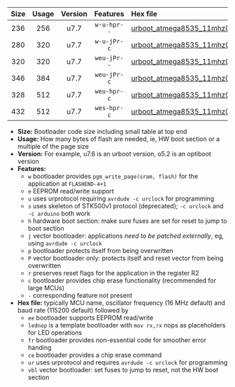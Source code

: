 |Size|Usage|Version|Features|Hex file|
|:-:|:-:|:-:|:-:|:--|
|236|256|u7.7|`w-u-hpr--`|[urboot_atmega8535_11mhz0592_19200bps_lednop_fr_ur.hex](https://raw.githubusercontent.com/stefanrueger/urboot.hex/main/mcus/atmega8535/fcpu_11mhz0592/19200_bps/urboot_atmega8535_11mhz0592_19200bps_lednop_fr_ur.hex)|
|280|320|u7.7|`w-u-jPr-c`|[urboot_atmega8535_11mhz0592_19200bps_lednop_fr_ce_ur_vbl.hex](https://raw.githubusercontent.com/stefanrueger/urboot.hex/main/mcus/atmega8535/fcpu_11mhz0592/19200_bps/urboot_atmega8535_11mhz0592_19200bps_lednop_fr_ce_ur_vbl.hex)|
|320|320|u7.7|`weu-jPr--`|[urboot_atmega8535_11mhz0592_19200bps_ee_lednop_fr_ur_vbl.hex](https://raw.githubusercontent.com/stefanrueger/urboot.hex/main/mcus/atmega8535/fcpu_11mhz0592/19200_bps/urboot_atmega8535_11mhz0592_19200bps_ee_lednop_fr_ur_vbl.hex)|
|346|384|u7.7|`weu-jPr-c`|[urboot_atmega8535_11mhz0592_19200bps_ee_lednop_fr_ce_ur_vbl.hex](https://raw.githubusercontent.com/stefanrueger/urboot.hex/main/mcus/atmega8535/fcpu_11mhz0592/19200_bps/urboot_atmega8535_11mhz0592_19200bps_ee_lednop_fr_ce_ur_vbl.hex)|
|328|512|u7.7|`weu-hpr-c`|[urboot_atmega8535_11mhz0592_19200bps_ee_lednop_fr_ce_ur.hex](https://raw.githubusercontent.com/stefanrueger/urboot.hex/main/mcus/atmega8535/fcpu_11mhz0592/19200_bps/urboot_atmega8535_11mhz0592_19200bps_ee_lednop_fr_ce_ur.hex)|
|432|512|u7.7|`wes-hpr-c`|[urboot_atmega8535_11mhz0592_19200bps_ee_lednop_fr_ce.hex](https://raw.githubusercontent.com/stefanrueger/urboot.hex/main/mcus/atmega8535/fcpu_11mhz0592/19200_bps/urboot_atmega8535_11mhz0592_19200bps_ee_lednop_fr_ce.hex)|

- **Size:** Bootloader code size including small table at top end
- **Usage:** How many bytes of flash are needed, ie, HW boot section or a multiple of the page size
- **Version:** For example, u7.6 is an urboot version, o5.2 is an optiboot version
- **Features:**
  + `w` bootloader provides `pgm_write_page(sram, flash)` for the application at `FLASHEND-4+1`
  + `e` EEPROM read/write support
  + `u` uses urprotocol requiring `avrdude -c urclock` for programming
  + `s` uses skeleton of STK500v1 protocol (deprecated); `-c urclock` and `-c arduino` both work
  + `h` hardware boot section: make sure fuses are set for reset to jump to boot section
  + `j` vector bootloader: applications *need to be patched externally*, eg, using `avrdude -c urclock`
  + `p` bootloader protects itself from being overwritten
  + `P` vector bootloader only: protects itself and reset vector from being overwritten
  + `r` preserves reset flags for the application in the register R2
  + `c` bootloader provides chip erase functionality (recommended for large MCUs)
  + `-` corresponding feature not present
- **Hex file:** typically MCU name, oscillator frequency (16 MHz default) and baud rate (115200 default) followed by
  + `ee` bootloader supports EEPROM read/write
  + `lednop` is a template bootloader with `mov rx,rx` nops as placeholders for LED operations
  + `fr` bootloader provides non-essential code for smoother error handing
  + `ce` bootloader provides a chip erase command
  + `ur` uses urprotocol and requires `avrdude -c urclock` for programming
  + `vbl` vector bootloader: set fuses to jump to reset, not the HW boot section
